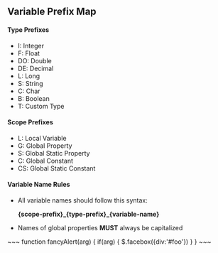 ## Variable Prefix Map

#### Type Prefixes
<ul>
    <li>I: Integer</li>
    <li>F: Float</li>
    <li>DO: Double</li>
    <li>DE: Decimal</li>
    <li>L: Long</li>
    <li>S: String</li>
    <li>C: Char</li>
    <li>B: Boolean</li>
    <li>T: Custom Type</li>
</ul>

#### Scope Prefixes
<ul>
    <li>L: Local Variable</li>
    <li>G: Global Property</li>
    <li>S: Global Static Property</li>
    <li>C: Global Constant</li>
    <li>CS: Global Static Constant</li>
</ul>

#### Variable Name Rules
<ul>
    <li><p>All variable names should follow this syntax:</p>
    <p><strong>{scope-prefix}_{type-prefix}_{variable-name}</strong></p></li>
    <li><p>Names of global properties <strong>MUST</strong> always be capitalized</p></li>

</ul>
~~~
function fancyAlert(arg) {
  if(arg) {
    $.facebox({div:'#foo'})
  }
}
~~~
